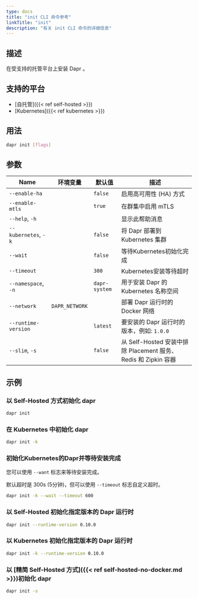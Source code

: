 ```yaml
---
type: docs
title: "init CLI 命令参考"
linkTitle: "init"
description: "有关 init CLI 命令的详细信息"
---
```


## 描述

在受支持的托管平台上安装 Dapr 。

## 支持的平台

- [自托管]({{< ref self-hosted >}})
- [Kubernetes]({{< ref kubernetes >}})

## 用法
```bash
dapr init [flags]
```

## 参数

| Name                 | 环境变量           | 默认值           | 描述                                                 |
| -------------------- | -------------- | ------------- | -------------------------------------------------- |
| `--enable-ha`        |                | `false`       | 启用高可用性 (HA) 方式                                     |
| `--enable-mtls`      |                | `true`        | 在群集中启用 mTLS                                        |
| `--help`, `-h`       |                |               | 显示此帮助消息                                            |
| `--kubernetes`, `-k` |                | `false`       | 将 Dapr 部署到 Kubernetes 集群                           |
| `--wait`             |                | `false`       | 等待Kubernetes初始化完成                                  |
| `--timeout`          |                | `300`         | Kubernetes安装等待超时                                   |
| `--namespace`, `-n`  |                | `dapr-system` | 用于安装 Dapr 的 Kubernetes 名称空间                        |
| `--network`          | `DAPR_NETWORK` |               | 部署 Dapr 运行时的 Docker 网络                             |
| `--runtime-version`  |                | `latest`      | 要安装的 Dapr 运行时的版本，例如: `1.0.0`                       |
| `--slim`, `-s`       |                | `false`       | 从 Self-Hosted 安装中排除 Placement 服务、Redis 和 Zipkin 容器 |

## 示例

### 以 Self-Hosted 方式初始化 dapr
```bash
dapr init
```

### 在 Kubernetes 中初始化 dapr
```bash
dapr init -k
```

### 初始化Kubernetes的Dapr并等待安装完成

 您可以使用 `--want` 标志来等待安装完成。

 默认超时是 300s (5分钟)，但可以使用 `--timeout` 标志自定义超时。
```bash
dapr init -k --wait --timeout 600
```

### 以 Self-Hosted 初始化指定版本的 Dapr 运行时
```bash
dapr init --runtime-version 0.10.0
```

### 以 Kubernetes 初始化指定版本的 Dapr 运行时
```bash
dapr init -k --runtime-version 0.10.0
```

### 以 [精简 Self-Hosted 方式]({{< ref self-hosted-no-docker.md >}})初始化 dapr
```bash
dapr init -s
```
